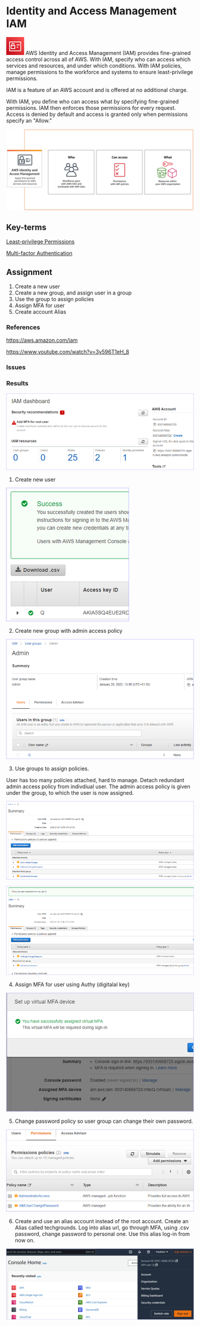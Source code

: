 # Identity and Access Management IAM
[![](../00_includes/wk05/IAM.svg)](https://console.aws.amazon.com/iam?p=iam&cp=bn&ad=c) AWS Identity and Access Management (IAM) provides fine-grained access control across all of AWS. With IAM, specify who can access which services and resources, and under which conditions. With IAM policies, manage permissions to the workforce and systems to ensure least-privilege permissions.

IAM is a feature of an AWS account and is offered at no additional charge.

With IAM, you define who can access what by specifying fine-grained permissions. IAM then enforces those permissions for every request. Access is denied by default and access is granted only when permissions specify an "Allow." 

![](../00_includes/wk05/IAM.jpg)

## Key-terms
[Least-privilege Permissions]()

[Multi-factor Authentication]()


## Assignment

1) Create a new user
2) Create a new group, and assign user in a group
3) Use the group to assign policies
4) Assign MFA for user
5) Create account Alias


### References

https://aws.amazon.com/iam

https://www.youtube.com/watch?v=3y596T1eH_8

### Issues


### Results

![](../00_includes/wk05/iam-initial-setup.png)

1) Create new user

![](../00_includes/wk05/iam-created-user.png)

2) Create new group with admin access policy

![](../00_includes/wk05/iam-group-created.png)

3) Use groups to assign policies.

User has too many policies attached, hard to manage.
Detach redundant admin access policy from indivdiual user. The admin access policy is given under the group, to which the user is now assigned.

![](../00_includes/wk05/iam-user-too-many-policies.png)

![](../00_includes/wk05/iam-detach-policy.png)

4) Assign MFA for user using Authy (digitalal key)

![](../00_includes/wk05/iam-mfa-user.png)

5) Change password policy so user group can change their own password.

![](../00_includes/wk05/iam-password-policy.png)

6) Create and use an alias account instead of the root account. 
Create an Alias called techgrounds. Log into alias url, go through MFA, using .csv password, change password to personal one. Use this alias log-in from now on. 

![](../00_includes/wk05/iam-alias-login.png)

